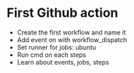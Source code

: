# First Github action
- Create the first workflow and name it
- Add event on with workflow_dispatch
- Set runner for jobs: ubuntu
- Run cmd on each steps
- Learn about events, jobs, steps
